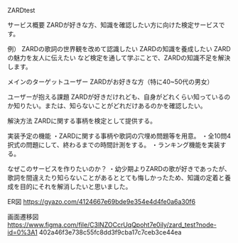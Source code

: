 ZARDtest

サービス概要
ZARDが好きな方、知識を確認したい方に向けた検定サービスです。

例） ZARDの歌詞の世界観を改めて認識したい ZARDの知識を養成したい ZARDの魅力を友人に伝えたい
    など検定を通して学ぶことで、ZARDの知識不足を解決します。


メインのターゲットユーザー
ZARDがお好きな方（特に40~50代の男女）

ユーザーが抱える課題
ZARDが好きだけれども、自身がどれくらい知っているのか知りたい。または、知らないことがどれだけあるのかを確認したい。

解決方法
ZARDに関する事柄を検定として提供する。

実装予定の機能
・ZARDに関する事柄や歌詞の穴埋め問題等を用意。 
・全10問4択式の問題にして、終わるまでの時間計測をする。
・ランキング機能を実装する。

なぜこのサービスを作りたいのか？
・幼少期よりZARDの歌が好きであったが、歌詞を間違えたり知らないことがあるととても悔しかったため、知識の定着と養成を目的にそれを解消したいと思いました。

ER図
https://gyazo.com/4124667e69bde9e354e4d4fe0a6a30f6

画面遷移図
https://www.figma.com/file/C3lNZOCcrUqQpoht7e0iIy/zard_test?node-id=0%3A1
 402a46f3e738c55fc8dd3f9cba17c7ceb3ce44ea
